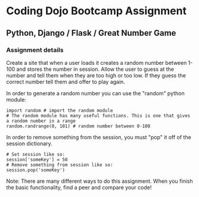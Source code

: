 # Coding Dojo Bootcamp Assignment  
## Python, Django / Flask / Great Number Game

### Assignment details  
Create a site that when a user loads it creates a random number between 1-100 and stores the number in session. Allow the user to guess at the number and tell them when they are too high or too low. If they guess the correct number tell them and offer to play again.  

In order to generate a random number you can use the "random" python module:  

```
import random # import the random module
# The random module has many useful functions. This is one that gives a random number in a range
random.randrange(0, 101) # random number between 0-100
```

In order to remove something from the session, you must "pop" it off of the session dictionary.  

```
# Set session like so:
session['someKey'] = 50
# Remove something from session like so:
session.pop('someKey')
```

Note: There are many different ways to do this assignment. When you finish the basic functionality, find a peer and compare your code!  
